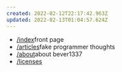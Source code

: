 ```yaml
---
created: 2022-02-12T22:17:42.963Z
updated: 2022-02-13T01:04:57.624Z
---
```


- [/index](./)<span>front page</span>
- [/articles](./articles)<span>fake programmer thoughts</span>
- [/about](./about)<span>about bever1337</span>
- [/licenses](./licenses)<span></span>
